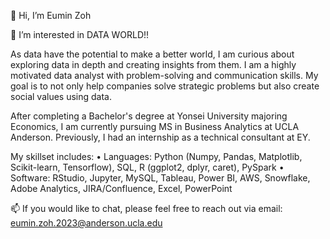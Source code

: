 👋 Hi, I’m Eumin Zoh

👀 I’m interested in DATA WORLD!!

As data have the potential to make a better world, I am curious about exploring data in depth and creating insights from them. 
I am a highly motivated data analyst with problem-solving and communication skills. 
My goal is to not only help companies solve strategic problems but also create social values using data.

After completing a Bachelor's degree at Yonsei University majoring Economics, I am currently pursuing MS in Business Analytics at UCLA Anderson. Previously, I had an internship as a technical consultant at EY.


My skillset includes:
• Languages: Python (Numpy, Pandas, Matplotlib, Scikit-learn, Tensorflow), SQL, R (ggplot2, dplyr, caret), PySpark
• Software: RStudio, Jupyter, MySQL, Tableau, Power BI, AWS, Snowflake, Adobe Analytics, JIRA/Confluence, Excel, PowerPoint


📫 If you would like to chat, please feel free to reach out via email:
eumin.zoh.2023@anderson.ucla.edu

<!---


--->
